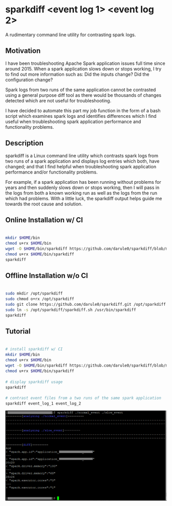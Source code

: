 # sparkdiff <event log 1> <event log 2>
A rudimentary command line utility for contrasting spark logs.

## Motivation
I have been troubleshooting Apache Spark application issues full time since around 2015. When a spark application slows down or stops working, I try to find out more information such as: Did the inputs change? Did the configuration change?

Spark logs from two runs of the same application cannot be contrasted using a general purpose diff tool as there would be thousands of changes detected which are not useful for troubleshooting.

I have decided to automate this part my job function in the form of a bash script which examines spark logs and identifies differences which I find useful when troubleshooting spark application performance and functionality problems. 
  
## Description
sparkdiff is a Linux command line utility which contrasts spark logs from two runs of a spark application and displays log entries which both, have changed; and that I find helpful when troubleshooting spark application performance and/or functionality problems.

For example, if a spark application has been running without problems for years and then suddenly slows down or stops working, then I will pass in the logs from both a known working run as well as the logs from the run which had problems. With a little luck, the sparkdiff output helps guide me towards the root cause and solution.

## Online Installation w/ CI
```sh

mkdir $HOME/bin
chmod u+rx $HOME/bin
wget -O $HOME/bin/sparkdiff https://github.com/darule0/sparkdiff/blob/main/sparkdiff?raw=true
chmod u+rx $HOME/bin/sparkdiff
sparkdiff

```



## Offline Installation w/o CI
```sh

sudo mkdir /opt/sparkdiff
sudo chmod o+rx /opt/sparkdiff
sudo git clone https://github.com/darule0/sparkdiff.git /opt/sparkdiff
sudo ln -s /opt/sparkdiff/sparkdiff.sh /usr/bin/sparkdiff
sparkdiff

```

## Tutorial
```sh

# install sparkdiff w/ CI
mkdir $HOME/bin
chmod u+rx $HOME/bin
wget -O $HOME/bin/sparkdiff https://github.com/darule0/sparkdiff/blob/main/sparkdiff?raw=true
chmod u+rx $HOME/bin/sparkdiff

# display sparkdiff usage
sparkdiff

# contrast event files from a two runs of the same spark application
sparkdiff event_log_1 event_log_2

```

![alt text](https://raw.githubusercontent.com/darule0/sparkdiff/main/sparkdiff.png)

